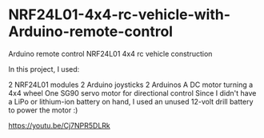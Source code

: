 # NRF24L01-4x4-rc-vehicle-with-Arduino-remote-control
Arduino remote control NRF24L01 4x4 rc vehicle construction

In this project, I used:

2 NRF24L01 modules
2 Arduino joysticks
2 Arduinos
A DC motor turning a 4x4 wheel
One SG90 servo motor for directional control
Since I didn't have a LiPo or lithium-ion battery on hand, I used an unused 12-volt drill battery to power the motor :)

https://youtu.be/Cj7NPR5DLRk
